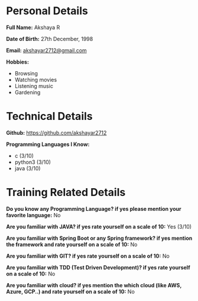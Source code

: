 # Personal Details
**Full Name:** Akshaya R

**Date of Birth:** 27th December, 1998

**Email:** akshayar2712@gmail.com


**Hobbies:**
- Browsing
- Watching movies
- Listening music
- Gardening



# Technical Details
**Github:** https://github.com/akshayar2712

**Programming Languages I Know:** 
- c (3/10)
- python3 (3/10)
- java (3/10)



# Training Related Details
**Do you know any Programming Language? if yes please mention your favorite language:** No

**Are you familiar with JAVA? if yes rate yourself on a scale of 10:** Yes (3/10)

**Are you familiar with Spring Boot or any Spring framework? if yes mention the framework and rate yourself on a scale of 10:** No

**Are you familiar with GIT? if yes rate yourself on a scale of 10:** No

**Are you familiar with TDD (Test Driven Development)? if yes rate yourself on a scale of 10:** No

**Are you familiar with cloud? if yes mention the which cloud (like AWS, Azure, GCP..) and rate yourself on a scale of 10:** No